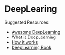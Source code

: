 # DeepLearing

Suggested Resources:

  - [Awesome DeepLearning]
  - [What is DeepLearning]
  - [How it works]
  - [DeepLearning Book]



   [Awesome DeepLearning]: <https://github.com/terryum/awesome-deep-learning-papers>
   [What is DeepLearning]: <https://www.youtube.com/watch?v=3cSjsTKtN9M>
   [How it works]: <https://www.youtube.com/watch?v=He4t7Zekob0&t=9s>
   [DeepLearning Book]: <http://www.deeplearningbook.org/>


